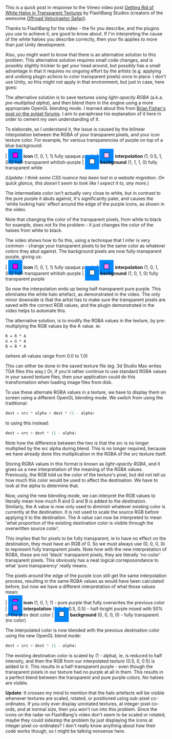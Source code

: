 <!--
.. title: Use light-opacity RGBA to fix halo artifacts along edges of textures
.. slug: use-light-opacity-rgba-to-fix-halo-artifacts-along-edges-of-textures
.. date: 2010-01-03 15:33:10-06:00
.. tags: graphics
-->


This is a quick post in response to the Vimeo video post [Getting Rid of
White Halos in Transparent Textures](http://vimeo.com/8444889) by
FlashBang Studios (creators of the awesome [Offroad Velociraptor
Safari](http://blurst.com/raptor-safari/)).

Thanks to FlashBang for the video - the fix you describe, and the
plugins you use to achieve it, are good to know about. If I'm
interpreting the cause of the white haloes you describe correctly, then
your fix applies to more than just Unity development.

Also, you might want to know that there is an alternative solution to
this problem. This alternative solution requires small code changes, and
is possibly slightly trickier to get your head around, but possibly has
a small advantage in that it requires no ongoing effort by the artists
(e.g. applying and undoing plugin actions to color transparent pixels)
once in place. I don't use Unity, so this might not apply in that
environment, but just in case, here goes:

The alternative solution is to save textures using *light-opacity RGBA*
(a.k.a. *pre-multiplied alpha*), and then blend them in the engine using
a more appropriate OpenGL blending mode. I learned about this from
[Brian Fisher's post on the pylget
forums](http://http://groups.google.com/group/pyglet-users/tree/browse_frm/thread/7647b57bdec45235/60d2c57881b873e1?rnum=11&q=premultiplied+alpha&_done=%2Fgroup%2Fpyglet-users%2Fbrowse_frm%2Fthread%2F7647b57bdec45235%3Ftvc%3D1%26q%3Dpremultiplied%2Balpha%26#doc_bb176dcbd759ea4c).
I aim to paraphrase his explanation of it here in order to cement my own
understanding of it.

To elaborate, as I understand it, the issue is caused by the bilinear
interpolation between the RGBA of your transparent pixels, and your icon
texture color. For example, for various transparencies of purple on top of 
a blue background:

| <span style="background-color: #0088ff; padding: 1em;">![](/files/2010/01/opaque-purple.png "opaque-purple")</span> **icon** (1, 0, 1, 1) fully opaque purple
| <span style="background-color: #0088ff; padding: 1em;">![](/files/2010/01/halfwhite-purple.png "halfwhite-purple")</span> **interpolation** (1, 0.5, 1, 0.5) half-transparent whitish-purple
| <span style="background-color: #0088ff; padding: 1em;">![](/files/2010/01/transparent-white.png "transparent-white")</span> **background** (1, 1, 1, 0) fully transparent white

(_Update: I think some CSS nuance has been lost in a website migration. On
quick glance, this doesn't seem to look like I expect it to, any more._)

The intermediate color isn't actually very close to white, but in
contrast to the pure purple it abuts against, it's significantly paler,
and causes the 'white looking halo' effect around the edge of the purple
icons, as shown in the video.

Note that changing the color of the transparent pixels, from white to
black for example, does not fix the problem - it just changes the color
of the haloes from white to black.

The video shows how to fix this, using a technique that I infer is very
common - change your transparent pixels to be the same color as whatever
colors they abut against. The background pixels are now
fully-transparent purple, giving us:

| <span style="background-color: #0088ff; padding: 1em;">![](/files/2010/01/opaque-purple.png "opaque-purple")</span> **icon** (1, 0, 1, 1) fully opaque purple
| <span style="background-color: #0088ff; padding: 1em;">![](/files/2010/01/halftransparent-purple.png "halftransparent-purple")</span> **interpolation** (1, 0, 1, 0.5) half-transparent whitish-purple
| <span style="background-color: #0088ff; padding: 1em;">![](/files/2010/01/transparent-white.png "transparent-purple")</span> **background** (1, 0, 1, 0) fully transparent purple

So now the interpolation ends up being half-transparent pure purple.
This eliminates the white halo artefact, as demonstrated in the video.
The only minor downside is that the artist has to make sure the
transparent pixels are saved with the correct RGB values, and the plugin
demonstrated in the video helps to automate this.

The alternative solution, is to modify the RGBA values in the texture,
by pre-multiplying the RGB values by the A value. ie:

```
R = R * A
G = G * A
B = B * A
```

(where all values range from 0.0 to 1.0)

This can either be done in the saved texture file (eg. 3d Studio Max
writes TGA files this way.) Or, if you'd rather continue to use standard
RGBA values in your saved texture files, then your application could do
this transformation when loading image files from disk.

To use these alternate RGBA values in a texture, we have to display them
on screen using a different OpenGL blending mode. We switch from using
the traditional:

``` glsl
dest = src * alpha + dest * (1 - alpha)
```

to using this instead:

``` glsl
dest = src + dest * (1 - alpha)
```

Note how the difference between the two is that the src is no longer
multiplied by the src alpha during blend. This is no longer required,
because we have already done this multiplication in the RGBA of the src
texture itself.

Storing RGBA values in this format is known as *light-opacity RGBA,* and
it gives us a new interpretation of the meaning of the RGBA values.
Previously, the RGB told us the color of the texture's pixel, but did
not tell us how much this color would be used to affect the destination.
We have to look at the alpha to determine that.

Now, using the new
blending mode, we can interpret the RGB values to literally mean how
much R and G and B is added to the destination. Similarly, the A value
is now only used to diminish whatever existing color is currently at the
destination. It is not used to scale the source RGB before applying it
to the destination. The A value can now be interpreted to mean 'what
proportion of the existing destination color is visible through the
overwritten source color'.

This implies that for pixels to be fully transparent, ie to have no
effect on the destination, they must have an RGB of 0. So we must always
use (0, 0, 0, 0) to represent fully transparent pixels. Note how with
the new interpretation of RGBA, these are not 'black' transparent
pixels, they are literally 'no-color' transparent pixels. This obviously
has a neat logical correposondance to what 'pure transparency' really
means.

The pixels around the edge of the purple icon still get the same
interpolation process, resulting in the same RGBA values as would have
been calculated before, but now we have a different interpretation of
what those values mean:

| <span style="background-color: #0088ff; padding: 1em;">![](/files/2010/01/opaque-purple.png "opaque-purple")</span> **icon** (1, 0, 1, 1) - pure purple that fully overwrites the previous color
| <span style="background-color: #0088ff; padding: 1em;">![](/files/2010/01/halftransparent-purple.png "halftransparent-purple")</span> **interpolation** (0.5, 0, 0.5, 0.5) - half-bright purple mixed with 50% of the prev dest color
| <span style="background-color: #0088ff; padding: 1em;">![](/files/2010/01/transparent-white.png "transparent-white")</span> **background** (0, 0, 0, 0) - fully transparent (no color)

The interpolated color is now blended with the previous destination
color using the new OpenGL blend mode:

``` glsl
dest = src + dest * (1 - alpha)
```

The existing destination color is scaled by (1 - alpha), ie, is reduced
to half intensity, and then the RGB from our interpolated texture (0.5,
0, 0.5) is added to it. This results in a half-transparent purple - even
though the transparent pixels in our texture had no purple at all in
them. This results in a perfect blend between the transparent and pure
purple colors. No haloes are visible.

**Update**: It crosses my mind to mention that the halo artefacts will
be visible whenever textures are scaled, rotated, or positioned using
sub-pixel co-ordinates. If you only ever display unrotated textures, at
integer pixel co-ords, and at normal size, then you won't run into this
problem. Since the icons on the radar on FlashBang's video don't seem to
be scaled or rotated, maybe they could sidestep the problem by just
displaying the icons at integer pixel co-ordinates? I don't really know
anything about how their code works though, so I might be talking
nonsense here.